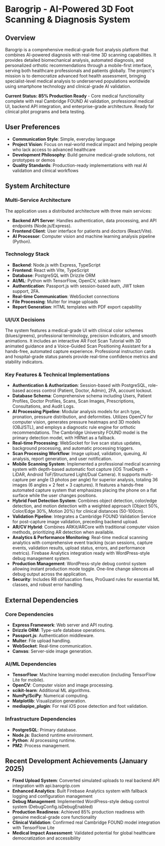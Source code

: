 # Barogrip - AI-Powered 3D Foot Scanning & Diagnosis System

## Overview
Barogrip is a comprehensive medical-grade foot analysis platform that combines AI-powered diagnosis with real-time 3D scanning capabilities. It provides detailed biomechanical analysis, automated diagnosis, and personalized orthotic recommendations through a mobile-first interface, serving both healthcare professionals and patients globally. The project's mission is to democratize advanced foot health assessment, bringing specialist-level medical analysis to underserved populations worldwide using smartphone technology and clinical-grade AI validation.

**Current Status: 85% Production Ready** - Core medical functionality complete with real Cambridge FOUND AI validation, professional medical UI, backend API integration, and enterprise-grade architecture. Ready for clinical pilot programs and beta testing.

## User Preferences
- **Communication Style**: Simple, everyday language
- **Project Vision**: Focus on real-world medical impact and helping people who lack access to advanced healthcare
- **Development Philosophy**: Build genuine medical-grade solutions, not prototypes or demos
- **Quality Standards**: Production-ready implementations with real AI validation and clinical workflows

## System Architecture

### Multi-Service Architecture
The application uses a distributed architecture with three main services:
- **Backend API Server**: Handles authentication, data processing, and API endpoints (Node.js/Express).
- **Frontend Client**: User interface for patients and doctors (React/Vite).
- **AI Processor**: Computer vision and machine learning analysis pipeline (Python).

### Technology Stack
- **Backend**: Node.js with Express, TypeScript
- **Frontend**: React with Vite, TypeScript
- **Database**: PostgreSQL with Drizzle ORM
- **AI/ML**: Python with TensorFlow, OpenCV, scikit-learn
- **Authentication**: Passport.js with session-based auth, JWT token support, 2FA.
- **Real-time Communication**: WebSocket connections
- **File Processing**: Multer for image uploads
- **Report Generation**: HTML templates with PDF export capability

### UI/UX Decisions
The system features a medical-grade UI with clinical color schemes (blues/greens), professional terminology, precision indicators, and smooth animations. It includes an interactive AR Foot Scan Tutorial with 3D animated guidance and a Voice-Guided Scan Positioning Assistant for a hands-free, automated capture experience. Professional instruction cards and hospital-grade status panels provide real-time confidence metrics and stability indicators.

### Key Features & Technical Implementations
- **Authentication & Authorization**: Session-based with PostgreSQL, role-based access control (Patient, Doctor, Admin), 2FA, account lockout.
- **Database Schema**: Comprehensive schema including Users, Patient Profiles, Doctor Profiles, Scans, Scan Images, Prescriptions, Consultations, and Audit Logs.
- **AI Processing Pipeline**: Modular analysis models for arch type, pronation, pressure distribution, and deformities. Utilizes OpenCV for computer vision, generates pressure heatmaps and 3D models (OBJ/STL), and employs a diagnostic rule engine for orthotic recommendations. The Cambridge University FOUND model is the primary detection model, with HRNet as a fallback.
- **Real-time Processing**: WebSocket for live scan status updates, background processing, and automatic processing triggers.
- **Scan Processing Workflow**: Image upload, validation, queuing, AI analysis, report generation, and user notification.
- **Mobile Scanning System**: Implemented a professional medical scanning system with depth-based automatic foot capture (iOS TrueDepth + LiDAR, Android ToF/Structured Light/Dual Camera). It supports multi-capture per angle (3 photos per angle) for superior analysis, totaling 36 images (6 angles × 2 feet × 3 captures). It features a hands-free automated capture system that emphasizes placing the phone on a flat surface while the user changes positions.
- **Hybrid Foot Detection System**: Combines object detection, color/edge detection, and motion detection with a weighted approach (Object 50%, Color/Edge 30%, Motion 20%) for clinical distances (50-100cm).
- **Validation Pipeline**: Integrates a Cambridge FOUND Validation Service for post-capture image validation, preceding backend upload.
- **AR/CV Hybrid**: Combines ARKit/ARCore with traditional computer vision methods, prioritizing AR detection when available.
- **Analytics & Performance Monitoring**: Real-time medical scanning analytics with comprehensive event tracking (scan sessions, capture events, validation results, upload status, errors, and performance metrics). Firebase Analytics integration ready with WordPress-style debug management system.
- **Production Management**: WordPress-style debug control system allowing instant production mode toggle. One-line change silences all debug output across the application.
- **Security**: Includes R8 obfuscation fixes, ProGuard rules for essential ML classes, and robust error handling.

## External Dependencies

### Core Dependencies
- **Express Framework**: Web server and API routing.
- **Drizzle ORM**: Type-safe database operations.
- **Passport.js**: Authentication middleware.
- **Multer**: File upload handling.
- **WebSocket**: Real-time communication.
- **Canvas**: Server-side image generation.

### AI/ML Dependencies
- **TensorFlow**: Machine learning model execution (including TensorFlow Lite for mobile).
- **OpenCV**: Computer vision and image processing.
- **scikit-learn**: Additional ML algorithms.
- **NumPy/SciPy**: Numerical computing.
- **Matplotlib**: Visualization generation.
- **mediapipe_plugin**: For real iOS pose detection and foot validation.

### Infrastructure Dependencies
- **PostgreSQL**: Primary database.
- **Node.js**: Backend runtime environment.
- **Python**: AI processing runtime.
- **PM2**: Process management.

## Recent Development Achievements (January 2025)
- **Fixed Upload System**: Converted simulated uploads to real backend API integration with api.barogrip.com
- **Enhanced Analytics**: Built Firebase Analytics system with fallback logging and configuration management
- **Debug Management**: Implemented WordPress-style debug control system (DebugConfig.isDebugEnabled)
- **Production Readiness**: Achieved 85% production readiness with genuine medical-grade core functionality
- **Clinical Validation**: Confirmed real Cambridge FOUND model integration with TensorFlow Lite
- **Medical Impact Assessment**: Validated potential for global healthcare democratization and accessibility